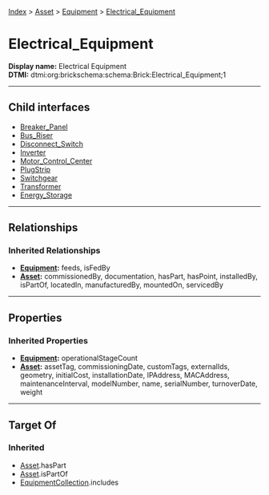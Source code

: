 [Index](../../../Index.md) > [Asset](../../Asset.md) > [Equipment](../Equipment.md) > [Electrical_Equipment](#)
# Electrical_Equipment

**Display name:** Electrical Equipment<br />
**DTMI:** dtmi:org:brickschema:schema:Brick:Electrical_Equipment;1

---

## Child interfaces
* [Breaker_Panel](Breaker_Panel.md)
* [Bus_Riser](Bus_Riser.md)
* [Disconnect_Switch](Disconnect_Switch.md)
* [Inverter](Inverter.md)
* [Motor_Control_Center](Motor_Control_Center.md)
* [PlugStrip](PlugStrip.md)
* [Switchgear](Switchgear.md)
* [Transformer](Transformer.md)
* [Energy_Storage](Energy_Storage/Energy_Storage.md)

---

## Relationships
### Inherited Relationships
* **[Equipment](../Equipment.md):** feeds, isFedBy
* **[Asset](../../Asset.md):** commissionedBy, documentation, hasPart, hasPoint, installedBy, isPartOf, locatedIn, manufacturedBy, mountedOn, servicedBy

---

## Properties
### Inherited Properties
* **[Equipment](../Equipment.md):** operationalStageCount
* **[Asset](../../Asset.md):** assetTag, commissioningDate, customTags, externalIds, geometry, initialCost, installationDate, IPAddress, MACAddress, maintenanceInterval, modelNumber, name, serialNumber, turnoverDate, weight

---

## Target Of
### Inherited
* [Asset](../../Asset.md).hasPart
* [Asset](../../Asset.md).isPartOf
* [EquipmentCollection](../../../Collection/AssetCollection/EquipmentCollection/EquipmentCollection.md).includes
